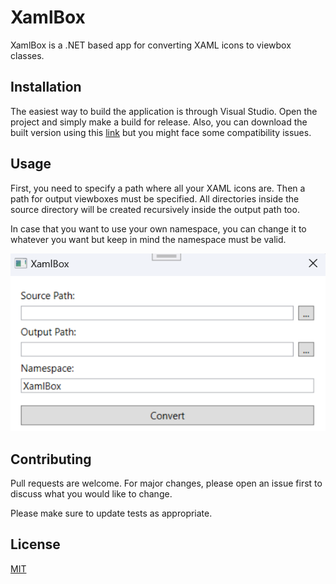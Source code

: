 # XamlBox

XamlBox is a .NET based app for converting XAML icons to viewbox classes.

## Installation

The easiest way to build the application is through Visual Studio. Open the project and simply make a build for release.
Also, you can download the built version using this [link](https://github.com/techerfan/XamlBox/releases/download/v1.0.0/net8.0-windows7.0.zip) but you might face some compatibility issues.

## Usage

First, you need to specify a path where all your XAML icons are. Then a path for output viewboxes must be specified. All directories inside the source directory will be created recursively inside the output path too. 

In case that you want to use your own namespace, you can change it to whatever you want but keep in mind the namespace must be valid.

![Alt A screenshot of the XamlBox app](./Pics/xamlbox-v1.0.0.png "XamlBox")

## Contributing

Pull requests are welcome. For major changes, please open an issue first
to discuss what you would like to change.

Please make sure to update tests as appropriate.

## License

[MIT](LICENSE.txt)
